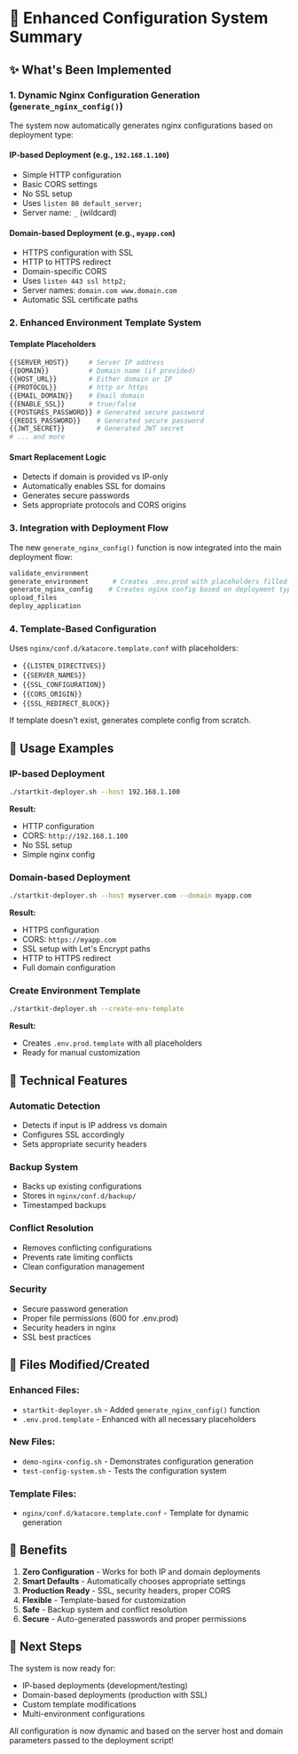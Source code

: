# 🔧 Enhanced Configuration System Summary

## ✨ What's Been Implemented

### 1. **Dynamic Nginx Configuration Generation** (`generate_nginx_config()`)

The system now automatically generates nginx configurations based on deployment type:

#### **IP-based Deployment** (e.g., `192.168.1.100`)
- Simple HTTP configuration
- Basic CORS settings
- No SSL setup
- Uses `listen 80 default_server;`
- Server name: `_` (wildcard)

#### **Domain-based Deployment** (e.g., `myapp.com`)
- HTTPS configuration with SSL
- HTTP to HTTPS redirect
- Domain-specific CORS
- Uses `listen 443 ssl http2;`
- Server names: `domain.com www.domain.com`
- Automatic SSL certificate paths

### 2. **Enhanced Environment Template System**

#### **Template Placeholders**
```bash
{{SERVER_HOST}}     # Server IP address
{{DOMAIN}}          # Domain name (if provided)
{{HOST_URL}}        # Either domain or IP
{{PROTOCOL}}        # http or https
{{EMAIL_DOMAIN}}    # Email domain
{{ENABLE_SSL}}      # true/false
{{POSTGRES_PASSWORD}} # Generated secure password
{{REDIS_PASSWORD}}    # Generated secure password
{{JWT_SECRET}}        # Generated JWT secret
# ... and more
```

#### **Smart Replacement Logic**
- Detects if domain is provided vs IP-only
- Automatically enables SSL for domains
- Generates secure passwords
- Sets appropriate protocols and CORS origins

### 3. **Integration with Deployment Flow**

The new `generate_nginx_config()` function is now integrated into the main deployment flow:

```bash
validate_environment
generate_environment      # Creates .env.prod with placeholders filled
generate_nginx_config    # Creates nginx config based on deployment type
upload_files
deploy_application
```

### 4. **Template-Based Configuration**

Uses `nginx/conf.d/katacore.template.conf` with placeholders:
- `{{LISTEN_DIRECTIVES}}`
- `{{SERVER_NAMES}}`
- `{{SSL_CONFIGURATION}}`
- `{{CORS_ORIGIN}}`
- `{{SSL_REDIRECT_BLOCK}}`

If template doesn't exist, generates complete config from scratch.

## 🚀 Usage Examples

### **IP-based Deployment**
```bash
./startkit-deployer.sh --host 192.168.1.100
```
**Result:**
- HTTP configuration
- CORS: `http://192.168.1.100`
- No SSL setup
- Simple nginx config

### **Domain-based Deployment**
```bash
./startkit-deployer.sh --host myserver.com --domain myapp.com
```
**Result:**
- HTTPS configuration
- CORS: `https://myapp.com`
- SSL setup with Let's Encrypt paths
- HTTP to HTTPS redirect
- Full domain configuration

### **Create Environment Template**
```bash
./startkit-deployer.sh --create-env-template
```
**Result:**
- Creates `.env.prod.template` with all placeholders
- Ready for manual customization

## 🔧 Technical Features

### **Automatic Detection**
- Detects if input is IP address vs domain
- Configures SSL accordingly
- Sets appropriate security headers

### **Backup System**
- Backs up existing configurations
- Stores in `nginx/conf.d/backup/`
- Timestamped backups

### **Conflict Resolution**
- Removes conflicting configurations
- Prevents rate limiting conflicts
- Clean configuration management

### **Security**
- Secure password generation
- Proper file permissions (600 for .env.prod)
- Security headers in nginx
- SSL best practices

## 📁 Files Modified/Created

### **Enhanced Files:**
- `startkit-deployer.sh` - Added `generate_nginx_config()` function
- `.env.prod.template` - Enhanced with all necessary placeholders

### **New Files:**
- `demo-nginx-config.sh` - Demonstrates configuration generation
- `test-config-system.sh` - Tests the configuration system

### **Template Files:**
- `nginx/conf.d/katacore.template.conf` - Template for dynamic generation

## 🎯 Benefits

1. **Zero Configuration** - Works for both IP and domain deployments
2. **Smart Defaults** - Automatically chooses appropriate settings
3. **Production Ready** - SSL, security headers, proper CORS
4. **Flexible** - Template-based for customization
5. **Safe** - Backup system and conflict resolution
6. **Secure** - Auto-generated passwords and proper permissions

## 🚀 Next Steps

The system is now ready for:
- IP-based deployments (development/testing)
- Domain-based deployments (production with SSL)
- Custom template modifications
- Multi-environment configurations

All configuration is now dynamic and based on the server host and domain parameters passed to the deployment script!
